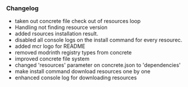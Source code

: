 ### Changelog

- taken out concrete file check out of resources loop
- Handling not finding resource version
- added rsources installation result.
- disabled all console logs on the install command for every resourec.
- added mcr logo for README
- removed modrinth registry types from concrete
- improved concrete file system
- changed 'resources' parameter on concrete.json to 'dependencies'
- make install command download resources one by one
- enhanced console log for downloading resources